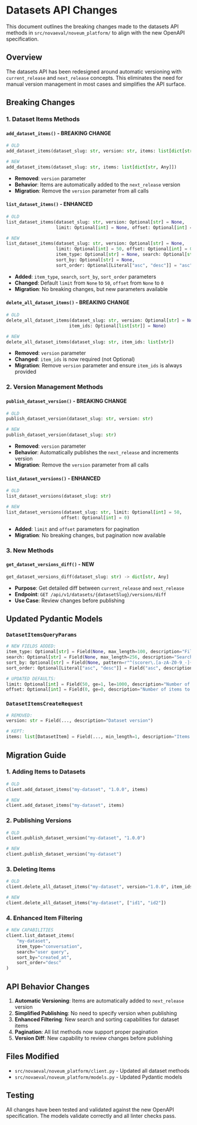 # Datasets API Changes

This document outlines the breaking changes made to the datasets API methods in `src/novaeval/noveum_platform/` to align with the new OpenAPI specification.

## Overview

The datasets API has been redesigned around automatic versioning with `current_release` and `next_release` concepts. This eliminates the need for manual version management in most cases and simplifies the API surface.

## Breaking Changes

### 1. Dataset Items Methods

#### `add_dataset_items()` - **BREAKING CHANGE**
```python
# OLD
add_dataset_items(dataset_slug: str, version: str, items: list[dict[str, Any]])

# NEW
add_dataset_items(dataset_slug: str, items: list[dict[str, Any]])
```
- **Removed**: `version` parameter
- **Behavior**: Items are automatically added to the `next_release` version
- **Migration**: Remove the `version` parameter from all calls

#### `list_dataset_items()` - **ENHANCED**
```python
# OLD
list_dataset_items(dataset_slug: str, version: Optional[str] = None, 
                   limit: Optional[int] = None, offset: Optional[int] = None)

# NEW
list_dataset_items(dataset_slug: str, version: Optional[str] = None,
                   limit: Optional[int] = 50, offset: Optional[int] = 0,
                   item_type: Optional[str] = None, search: Optional[str] = None,
                   sort_by: Optional[str] = None, 
                   sort_order: Optional[Literal["asc", "desc"]] = "asc")
```
- **Added**: `item_type`, `search`, `sort_by`, `sort_order` parameters
- **Changed**: Default `limit` from `None` to `50`, `offset` from `None` to `0`
- **Migration**: No breaking changes, but new parameters available

#### `delete_all_dataset_items()` - **BREAKING CHANGE**
```python
# OLD
delete_all_dataset_items(dataset_slug: str, version: Optional[str] = None, 
                        item_ids: Optional[list[str]] = None)

# NEW
delete_all_dataset_items(dataset_slug: str, item_ids: list[str])
```
- **Removed**: `version` parameter
- **Changed**: `item_ids` is now required (not Optional)
- **Migration**: Remove `version` parameter and ensure `item_ids` is always provided

### 2. Version Management Methods

#### `publish_dataset_version()` - **BREAKING CHANGE**
```python
# OLD
publish_dataset_version(dataset_slug: str, version: str)

# NEW
publish_dataset_version(dataset_slug: str)
```
- **Removed**: `version` parameter
- **Behavior**: Automatically publishes the `next_release` and increments version
- **Migration**: Remove the `version` parameter from all calls

#### `list_dataset_versions()` - **ENHANCED**
```python
# OLD
list_dataset_versions(dataset_slug: str)

# NEW
list_dataset_versions(dataset_slug: str, limit: Optional[int] = 50, 
                     offset: Optional[int] = 0)
```
- **Added**: `limit` and `offset` parameters for pagination
- **Migration**: No breaking changes, but pagination now available

### 3. New Methods

#### `get_dataset_versions_diff()` - **NEW**
```python
get_dataset_versions_diff(dataset_slug: str) -> dict[str, Any]
```
- **Purpose**: Get detailed diff between `current_release` and `next_release`
- **Endpoint**: `GET /api/v1/datasets/{datasetSlug}/versions/diff`
- **Use Case**: Review changes before publishing

## Updated Pydantic Models

### `DatasetItemsQueryParams`
```python
# NEW FIELDS ADDED:
item_type: Optional[str] = Field(None, max_length=100, description="Filter by item type")
search: Optional[str] = Field(None, max_length=256, description="Search term for filtering items")
sort_by: Optional[str] = Field(None, pattern=r"^(scorer\.[a-zA-Z0-9_-]{1,64}|[a-zA-Z_][a-zA-Z0-9_]{0,63})$", description="Field to sort by")
sort_order: Optional[Literal["asc", "desc"]] = Field("asc", description="Sort order")

# UPDATED DEFAULTS:
limit: Optional[int] = Field(50, ge=1, le=1000, description="Number of items to return")
offset: Optional[int] = Field(0, ge=0, description="Number of items to skip")
```

### `DatasetItemsCreateRequest`
```python
# REMOVED:
version: str = Field(..., description="Dataset version")

# KEPT:
items: list[DatasetItem] = Field(..., min_length=1, description="Items to add")
```

## Migration Guide

### 1. Adding Items to Datasets
```python
# OLD
client.add_dataset_items("my-dataset", "1.0.0", items)

# NEW
client.add_dataset_items("my-dataset", items)
```

### 2. Publishing Versions
```python
# OLD
client.publish_dataset_version("my-dataset", "1.0.0")

# NEW
client.publish_dataset_version("my-dataset")
```

### 3. Deleting Items
```python
# OLD
client.delete_all_dataset_items("my-dataset", version="1.0.0", item_ids=["id1", "id2"])

# NEW
client.delete_all_dataset_items("my-dataset", ["id1", "id2"])
```

### 4. Enhanced Item Filtering
```python
# NEW CAPABILITIES
client.list_dataset_items(
    "my-dataset",
    item_type="conversation",
    search="user query",
    sort_by="created_at",
    sort_order="desc"
)
```

## API Behavior Changes

1. **Automatic Versioning**: Items are automatically added to `next_release` version
2. **Simplified Publishing**: No need to specify version when publishing
3. **Enhanced Filtering**: New search and sorting capabilities for dataset items
4. **Pagination**: All list methods now support proper pagination
5. **Version Diff**: New capability to review changes before publishing

## Files Modified

- `src/novaeval/noveum_platform/client.py` - Updated all dataset methods
- `src/novaeval/noveum_platform/models.py` - Updated Pydantic models

## Testing

All changes have been tested and validated against the new OpenAPI specification. The models validate correctly and all linter checks pass.
